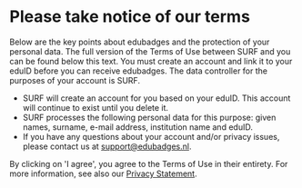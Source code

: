 # Please take notice of our terms

Below are the key points about edubadges and the protection of your personal data. The full version of the Terms of Use between SURF and you can be found below this text. You must create an account and link it to your eduID before you can receive edubadges. The data controller for the purposes of your account is SURF.

* SURF will create an account for you based on your eduID. This account will continue to exist until you delete it.
* SURF processes the following personal data for this purpose: given names, surname, e-mail address, institution name and eduID.
* If you have any questions about your account and/or privacy issues, please contact us at [support@edubadges.nl](mailto:support@edubadges.nl).

By clicking on 'I agree', you agree to the Terms of Use in their entirety. For more information, see also our [Privacy Statement](https://github.com/edubadges/privacy/blob/master/surf/account-statement-en.md).

